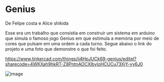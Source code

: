 # Genius

De Felipe costa e Alice shikida

Esse era um trabalho que consistia em construir um sistema em arduino que simula o famoso jogo Genius em que estimula a memória por meio de cores que pulsam em uma ordem a cada turno. Segue abaixo o link do projeto e uma foto que demonstre o que foi feito.

https://www.tinkercad.com/things/ii4HpJUCk69-genius/editel?sharecode=4WKXah9hkRT-Z8PntnAOCXlbyloHCUCu73XjY-vy6J0

![image](https://github.com/aliceshikida/Jogo-Genius/assets/161458492/38bc99b6-f4dc-4c57-a1a4-865e16bbd45d)
